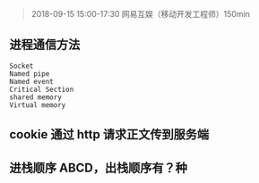 > 2018-09-15 15:00-17:30 网易互娱（移动开发工程师）150min

## 进程通信方法

	Socket
	Named pipe
	Named event
	Critical Section
	shared memory
	Virtual memory

## cookie 通过 http 请求正文传到服务端

## 进栈顺序 ABCD，出栈顺序有？种 
